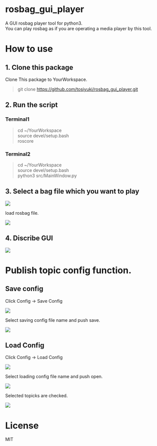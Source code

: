 # rosbag_gui_player
A GUI rosbag player tool for python3.  
You can play rosbag as if you are operating a media player by this tool.

# How to use
## 1. Clone this package
Clone This package to YourWorkspace.
> git clone https://github.com/tosiyuki/rosbag_gui_player.git

## 2. Run the script
### Terminal1
> cd ~/YourWorkspace  
> source devel/setup.bash  
> roscore

### Terminal2
> cd ~/YourWorkspace  
> source devel/setup.bash  
> python3 src/MainWindow.py

## 3. Select a bag file which you want to play
![](images/pic1.PNG "")

load rosbag file.

![](images/pic2.PNG "")

## 4. Discribe GUI

![](images/pic3.PNG "")

# Publish topic config function.

## Save config

Click Config -> Save Config

![](images/pic4.PNG "")

Select saving config file name and push save.

![](images/pic5.PNG "")

## Load Config

Click Config -> Load Config

![](images/pic6.PNG "")

Select loading config file name and push open.

![](images/pic7.PNG "")

Selected topicks are checked.

![](images/pic8.PNG "")

# License
MIT


